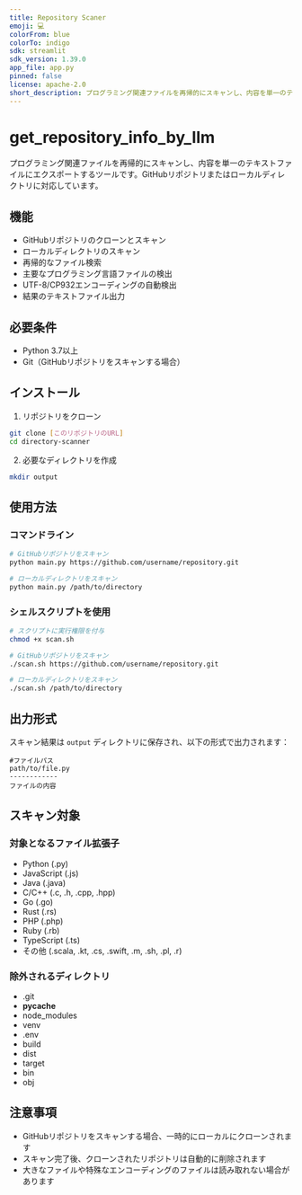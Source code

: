 ```yaml
---
title: Repository Scaner
emoji: 💻
colorFrom: blue
colorTo: indigo
sdk: streamlit
sdk_version: 1.39.0
app_file: app.py
pinned: false
license: apache-2.0
short_description: プログラミング関連ファイルを再帰的にスキャンし、内容を単一のテキストファイルにエクスポートするツールです。
---
```


# get_repository_info_by_llm

プログラミング関連ファイルを再帰的にスキャンし、内容を単一のテキストファイルにエクスポートするツールです。GitHubリポジトリまたはローカルディレクトリに対応しています。

## 機能

- GitHubリポジトリのクローンとスキャン
- ローカルディレクトリのスキャン
- 再帰的なファイル検索
- 主要なプログラミング言語ファイルの検出
- UTF-8/CP932エンコーディングの自動検出
- 結果のテキストファイル出力

## 必要条件

- Python 3.7以上
- Git（GitHubリポジトリをスキャンする場合）

## インストール

1. リポジトリをクローン
```bash
git clone [このリポジトリのURL]
cd directory-scanner
```

2. 必要なディレクトリを作成
```bash
mkdir output
```

## 使用方法

### コマンドライン
```bash
# GitHubリポジトリをスキャン
python main.py https://github.com/username/repository.git

# ローカルディレクトリをスキャン
python main.py /path/to/directory
```

### シェルスクリプトを使用
```bash
# スクリプトに実行権限を付与
chmod +x scan.sh

# GitHubリポジトリをスキャン
./scan.sh https://github.com/username/repository.git

# ローカルディレクトリをスキャン
./scan.sh /path/to/directory
```

## 出力形式

スキャン結果は `output` ディレクトリに保存され、以下の形式で出力されます：

```
#ファイルパス
path/to/file.py
------------
ファイルの内容
```

## スキャン対象

### 対象となるファイル拡張子
- Python (.py)
- JavaScript (.js)
- Java (.java)
- C/C++ (.c, .h, .cpp, .hpp)
- Go (.go)
- Rust (.rs)
- PHP (.php)
- Ruby (.rb)
- TypeScript (.ts)
- その他 (.scala, .kt, .cs, .swift, .m, .sh, .pl, .r)

### 除外されるディレクトリ
- .git
- __pycache__
- node_modules
- venv
- .env
- build
- dist
- target
- bin
- obj

## 注意事項

- GitHubリポジトリをスキャンする場合、一時的にローカルにクローンされます
- スキャン完了後、クローンされたリポジトリは自動的に削除されます
- 大きなファイルや特殊なエンコーディングのファイルは読み取れない場合があります